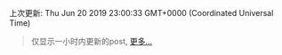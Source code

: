 
  
 上次更新: Thu Jun 20 2019 23:00:33 GMT+0000 (Coordinated Universal Time) 

 > 仅显示一小时内更新的post, [更多...](screenshots/)
  